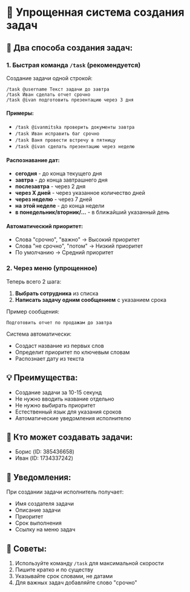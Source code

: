 # 📝 Упрощенная система создания задач

## 🚀 Два способа создания задач:

### 1. Быстрая команда `/task` (рекомендуется)
Создание задачи одной строкой:

```
/task @username Текст задачи до завтра
/task Иван сделать отчет срочно
/task @ivan подготовить презентацию через 3 дня
```

#### Примеры:
- `/task @ivanmitska проверить документы завтра`
- `/task Иван исправить баг срочно`
- `/task Ваня провести встречу в пятницу`
- `/task @ivan сделать презентацию через неделю`

#### Распознавание дат:
- **сегодня** - до конца текущего дня
- **завтра** - до конца завтрашнего дня
- **послезавтра** - через 2 дня
- **через X дней** - через указанное количество дней
- **через неделю** - через 7 дней
- **на этой неделе** - до конца недели
- **в понедельник/вторник/...** - в ближайший указанный день

#### Автоматический приоритет:
- Слова "срочно", "важно" → Высокий приоритет
- Слова "не срочно", "потом" → Низкий приоритет
- По умолчанию → Средний приоритет

### 2. Через меню (упрощенное)
Теперь всего 2 шага:

1. **Выбрать сотрудника** из списка
2. **Написать задачу одним сообщением** с указанием срока

Пример сообщения:
```
Подготовить отчет по продажам до завтра
```

Система автоматически:
- Создаст название из первых слов
- Определит приоритет по ключевым словам
- Распознает дату из текста

## 💡 Преимущества:
- Создание задачи за 10-15 секунд
- Не нужно вводить название отдельно
- Не нужно выбирать приоритет
- Естественный язык для указания сроков
- Автоматические уведомления исполнителю

## 🔑 Кто может создавать задачи:
- Борис (ID: 385436658)
- Иван (ID: 1734337242)

## 📱 Уведомления:
При создании задачи исполнитель получает:
- Имя создателя задачи
- Описание задачи
- Приоритет
- Срок выполнения
- Ссылку на меню задач

## 🎯 Советы:
1. Используйте команду `/task` для максимальной скорости
2. Пишите кратко и по существу
3. Указывайте срок словами, не датами
4. Для важных задач добавляйте слово "срочно"